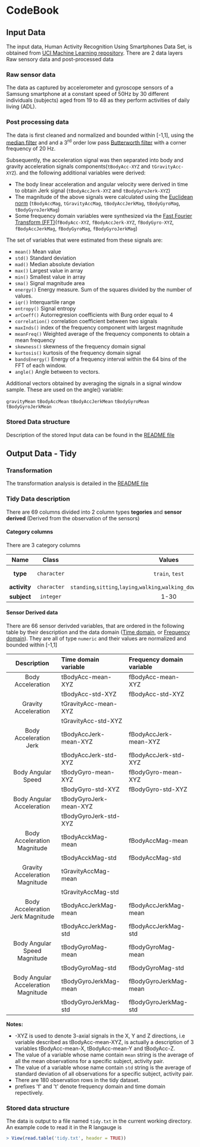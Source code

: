 # CodeBook 

## Input Data
The input data, Human Activity Recognition Using Smartphones Data Set, is obtained from [UCI Machine Learning repository](http://archive.ics.uci.edu/ml/datasets/Human+Activity+Recognition+Using+Smartphones#). 
There are 2 data layers Raw sensory data and post-processed data

### Raw sensor data
The data as captured by accelerometer and gyroscope sensors of a Samsung smartphone at a constant speed of 50Hz by 30 different individuals (subjects) aged from 19 to 48 as they perform activities of daily living (ADL). 

### Post processing data
The data is first cleaned and normalized and bounded within [-1,1], using the [median filter](http://en.wikipedia.org/wiki/Median_filter) and and a 3<sup>rd</sup> order low pass [Butterworth filter](http://en.wikipedia.org/wiki/Butterworth_filter) with a corner frequency of 20 Hz.

Subsequently, the acceleration signal was then separated into body and gravity acceleration signals components(`tBodyAcc-XYZ` and `tGravityAcc-XYZ`). and the following additional variables were derived:
- The body linear acceleration and angular velocity were derived in time to obtain Jerk signal (`tBodyAccJerk-XYZ` and `tBodyGyroJerk-XYZ`)
- The magnitude of the above signals were calculated using the [Euclidean norm](http://en.wikipedia.org/wiki/Norm_(mathematics)#Euclidean_norm) (`tBodyAccMag`, `tGravityAccMag`, `tBodyAccJerkMag`, `tBodyGyroMag`, `tBodyGyroJerkMag`)
- Some frequency domain variables were synthesized via the [Fast Fourier Transform (FFT)](http://en.wikipedia.org/wiki/Fast_Fourier_transform)(`fBodyAcc-XYZ`, `fBodyAccJerk-XYZ`, `fBodyGyro-XYZ`, `fBodyAccJerkMag`, `fBodyGyroMag`, `fBodyGyroJerkMag`)

The set of variables that were estimated from these signals are:  
 
- `mean()` Mean value 
- `std()` Standard deviation 
- `mad()` Median absolute deviation  
- `max()` Largest value in array 
- `min()` Smallest value in array 
- `sma()` Signal magnitude area 
- `energy()` Energy measure. Sum of the squares divided by the number of values.  
- `iqr()` Interquartile range  
- `entropy()` Signal entropy 
- `arCoeff()` Autorregresion coefficients with Burg order equal to 4 
- `correlation()` correlation coefficient between two signals 
- `maxInds()` index of the frequency component with largest magnitude 
- `meanFreq()` Weighted average of the frequency components to obtain a mean frequency 
- `skewness()` skewness of the frequency domain signal  
- `kurtosis()` kurtosis of the frequency domain signal  
- `bandsEnergy()` Energy of a frequency interval within the 64 bins of the FFT of each window. 
- `angle()` Angle between to vectors. 
 
Additional vectors obtained by averaging the signals in a signal window sample. These are used on the angle() variable: 
 
`gravityMean` 
`tBodyAccMean` 
`tBodyAccJerkMean` 
`tBodyGyroMean` 
`tBodyGyroJerkMean`

### Stored Data structure
Description of the stored Input data can be found in the [README file](https://github.com/perplexedpigmy/coursera-getdata/blob/master/README.md#the-data)

## Output Data - Tidy

### Transformation 
The transformation analysis is detailed in the [README file](https://github.com/perplexedpigmy/coursera-getdata/blob/master/README.md#analysis)

### Tidy Data description

There are 69 columns divided into 2 column types **tegories** and **sensor derived** (Derived from the observation of the sensors)

#### Category columns

There are 3 category columns 

  Name       |   Class    |   Values                                                                       | Comment
:-----------:|:----------:|:------------------------------------------------------------------------------:|:----------
**type**     | `character`| `train`, `test`                                                                | Origin of observation
**activity** | `character`| `standing`,`sitting`,`laying`,`walking`,`walking_downstairs`,`walking_upstairs`|  
**subject**  | `integer`  | 1-30                                                                           | Subject id 

#### Sensor Derived data

There are 66 sensor derivded variables, that are ordered in the following table by their description 
and the data domain  ([Time domain](http://en.wikipedia.org/wiki/Time_domain), or [Frequency domain](http://en.wikipedia.org/wiki/Frequency_domain)). They are all of type `numeric` and their values are normalized and bounded within [-1,1]

   Description                       |  Time domain variable           | Frequency domain variable
:-----------------------------------:|:--------------------------------|:--------------------------
Body Acceleration	                   |  tBodyAcc-mean-XYZ              |  fBodyAcc-mean-XYZ 
                                     |  tBodyAcc-std-XYZ               |  fBodyAcc-std-XYZ
Gravity Acceleration	                |  tGravityAcc-mean-XYZ           |  
                                     |  tGravityAcc-std-XYZ            |
Body Acceleration Jerk               |  tBodyAccJerk-mean-XYZ          |  fBodyAccJerk-mean-XYZ
                                     |  tBodyAccJerk-std-XYZ           |  fBodyAccJerk-std-XYZ
Body Angular Speed                   |  tBodyGyro-mean-XYZ             |  fBodyGyro-mean-XYZ
                                     |  tBodyGyro-std-XYZ              |  fBodyGyro-std-XYZ
Body Angular Acceleration	           |  tBodyGyroJerk-mean-XYZ         |  
                                     |  tBodyGyroJerk-std-XYZ          |  
Body Acceleration Magnitude          |  tBodyAcckMag-mean              |  fBodyAccMag-mean
                                     |  tBodyAcckMag-std               |  fBodyAccMag-std
Gravity Acceleration Magnitude       |  tGravityAccMag-mean            |  
                                     |  tGravityAccMag-std             |
Body Acceleration Jerk Magnitude     |	tBodyAccJerkMag-mean            |  fBodyAccJerkMag-mean
                                     |  tBodyAccJerkMag-std            |  fBodyAccJerkMag-std
Body Angular Speed Magnitude         |  tBodyGyroMag-mean              |  fBodyGyroMag-mean
                                     |  tBodyGyroMag-std               |  fBodyGyroMag-std
Body Angular Acceleration Magnitude  |  tBodyGyroJerkMag-mean          |  fBodyGyroJerkMag-mean
                                     |  tBodyGyroJerkMag-std           |  fBodyGyroJerkMag-std

**Notes:**
* -XYZ is used to denote 3-axial signals in the X, Y and Z directions, i.e variable described as tBodyAcc-mean-XYZ, is actually a description of 3 variables tBodyAcc-mean-X, tBodyAcc-mean-Y and tBodyAcc-Z.
* The value of a variable whose name contain `mean` string is the average of all the mean observations for a specific subject, activity pair.
* The value of a variable whose name contain `std` string is the average of standard deviation of all observations for a specific subject, activity pair.
* There are 180 observation rows in the tidy dataset.
* prefixes 'f' and 't' denote frequency domain and time domain repectively.

### Stored data structure
The data is output to a file named `tidy.txt` in the current working directory.
An example code to read it in the R langauge is
````R
> View(read.table('tidy.txt', header = TRUE))
````
